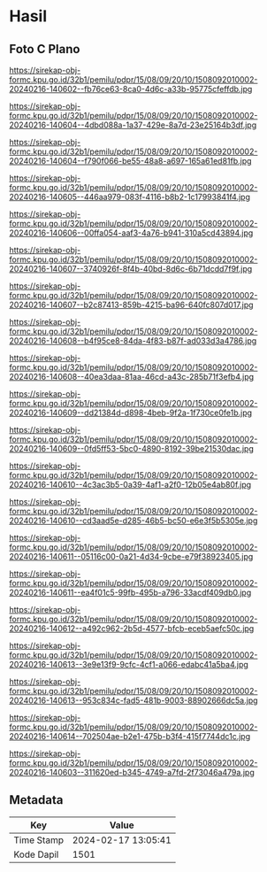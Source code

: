 # Hasil

## Foto C Plano

https://sirekap-obj-formc.kpu.go.id/32b1/pemilu/pdpr/15/08/09/20/10/1508092010002-20240216-140602--fb76ce63-8ca0-4d6c-a33b-95775cfeffdb.jpg

https://sirekap-obj-formc.kpu.go.id/32b1/pemilu/pdpr/15/08/09/20/10/1508092010002-20240216-140604--4dbd088a-1a37-429e-8a7d-23e25164b3df.jpg

https://sirekap-obj-formc.kpu.go.id/32b1/pemilu/pdpr/15/08/09/20/10/1508092010002-20240216-140604--f790f066-be55-48a8-a697-165a61ed81fb.jpg

https://sirekap-obj-formc.kpu.go.id/32b1/pemilu/pdpr/15/08/09/20/10/1508092010002-20240216-140605--446aa979-083f-4116-b8b2-1c17993841f4.jpg

https://sirekap-obj-formc.kpu.go.id/32b1/pemilu/pdpr/15/08/09/20/10/1508092010002-20240216-140606--00ffa054-aaf3-4a76-b941-310a5cd43894.jpg

https://sirekap-obj-formc.kpu.go.id/32b1/pemilu/pdpr/15/08/09/20/10/1508092010002-20240216-140607--3740926f-8f4b-40bd-8d6c-6b71dcdd7f9f.jpg

https://sirekap-obj-formc.kpu.go.id/32b1/pemilu/pdpr/15/08/09/20/10/1508092010002-20240216-140607--b2c87413-859b-4215-ba96-640fc807d017.jpg

https://sirekap-obj-formc.kpu.go.id/32b1/pemilu/pdpr/15/08/09/20/10/1508092010002-20240216-140608--b4f95ce8-84da-4f83-b87f-ad033d3a4786.jpg

https://sirekap-obj-formc.kpu.go.id/32b1/pemilu/pdpr/15/08/09/20/10/1508092010002-20240216-140608--40ea3daa-81aa-46cd-a43c-285b71f3efb4.jpg

https://sirekap-obj-formc.kpu.go.id/32b1/pemilu/pdpr/15/08/09/20/10/1508092010002-20240216-140609--dd21384d-d898-4beb-9f2a-1f730ce0fe1b.jpg

https://sirekap-obj-formc.kpu.go.id/32b1/pemilu/pdpr/15/08/09/20/10/1508092010002-20240216-140609--0fd5ff53-5bc0-4890-8192-39be21530dac.jpg

https://sirekap-obj-formc.kpu.go.id/32b1/pemilu/pdpr/15/08/09/20/10/1508092010002-20240216-140610--4c3ac3b5-0a39-4af1-a2f0-12b05e4ab80f.jpg

https://sirekap-obj-formc.kpu.go.id/32b1/pemilu/pdpr/15/08/09/20/10/1508092010002-20240216-140610--cd3aad5e-d285-46b5-bc50-e6e3f5b5305e.jpg

https://sirekap-obj-formc.kpu.go.id/32b1/pemilu/pdpr/15/08/09/20/10/1508092010002-20240216-140611--05116c00-0a21-4d34-9cbe-e79f38923405.jpg

https://sirekap-obj-formc.kpu.go.id/32b1/pemilu/pdpr/15/08/09/20/10/1508092010002-20240216-140611--ea4f01c5-99fb-495b-a796-33acdf409db0.jpg

https://sirekap-obj-formc.kpu.go.id/32b1/pemilu/pdpr/15/08/09/20/10/1508092010002-20240216-140612--a492c962-2b5d-4577-bfcb-eceb5aefc50c.jpg

https://sirekap-obj-formc.kpu.go.id/32b1/pemilu/pdpr/15/08/09/20/10/1508092010002-20240216-140613--3e9e13f9-9cfc-4cf1-a066-edabc41a5ba4.jpg

https://sirekap-obj-formc.kpu.go.id/32b1/pemilu/pdpr/15/08/09/20/10/1508092010002-20240216-140613--953c834c-fad5-481b-9003-88902666dc5a.jpg

https://sirekap-obj-formc.kpu.go.id/32b1/pemilu/pdpr/15/08/09/20/10/1508092010002-20240216-140614--702504ae-b2e1-475b-b3f4-415f7744dc1c.jpg

https://sirekap-obj-formc.kpu.go.id/32b1/pemilu/pdpr/15/08/09/20/10/1508092010002-20240216-140603--311620ed-b345-4749-a7fd-2f73046a479a.jpg


## Metadata

| Key        | Value               |
| ---------- | ------------------- |
| Time Stamp | 2024-02-17 13:05:41 |
| Kode Dapil | 1501                |



